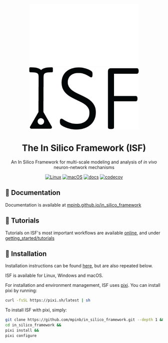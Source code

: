 <div align="center">

<img src=./docs/_static/_images/isf-logo-white.png#gh-dark-mode-only width='350'>
<img src=./docs/_static/_images/isf-logo-black.png#gh-light-mode-only width='350'>

# The In Silico Framework (ISF)

An In Silico Framework for multi-scale modeling and analysis of *in vivo* neuron-network mechanisms

[![Linux](https://img.shields.io/github/actions/workflow/status/mpinb/in_silico_framework/test-isf-py38-pixi-linux.yml?style=flat-square&logo=linux&logoColor=white&label=Linux
)](https://github.com/mpinb/in_silico_framework/actions/workflows/test-isf-py38-pixi-linux.yml)
[![macOS](https://img.shields.io/github/actions/workflow/status/mpinb/in_silico_framework/test-isf-py38-pixi-macos.yml?style=flat-square&logo=apple&label=macOS
)](https://github.com/mpinb/in_silico_framework/actions/workflows/test-isf-py38-pixi-macos.yml)
[![docs](https://img.shields.io/github/actions/workflow/status/mpinb/in_silico_framework/pages/pages-build-deployment?style=flat-square&logo=sphinx&label=docs)]()
[![codecov](https://img.shields.io/codecov/c/github/mpinb/in_silico_framework?logo=codecov&style=flat-square
)](https://codecov.io/gh/mpinb/in_silico_framework)

</div>


## 📖 Documentation
Documentation is available at [mpinb.github.io/in_silico_framework](https://mpinb.github.io/in_silico_framework)

## 📝 Tutorials
Tutorials on ISF's most important workflows are available [online](https://mpinb.github.io/in_silico_framework/rst_assets/tutorials.html), and under [getting_started/tutorials](https://github.com/mpinb/in_silico_framework/blob/master/getting_started/tutorials)

## 🔩 Installation

Installation instructions can be found [here](https://mpinb.github.io/in_silico_framework/rst_assets/installation.html), but are also repeated below.

ISF is available for Linux, Windows and macOS.

For installation and environment management, ISF uses [pixi](https://pixi.sh/latest/). You can install pixi by running:

```bash
curl -fsSL https://pixi.sh/latest | sh
```

To install ISF with pixi, simply:

```bash
git clone https://github.com/mpinb/in_silico_framework.git --depth 1 &&
cd in_silico_framework &&
pixi install &&
pixi configure
```
